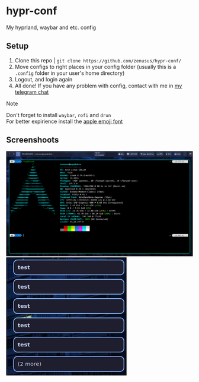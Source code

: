 # hypr-conf
My hyprland, waybar and etc. config

## Setup
1. Clone this repo | `git clone https://github.com/zenusus/hypr-conf/`
2. Move configs to right places in your config folder (usually this is a `.config` folder in your user's home directory)
3. Logout, and login again
4. All done! If you have any problem with config, contact with me in  [my telegram chat](https://t.me/zenusuoff)

> [!NOTE]
> Don't forget to install `waybar`, `rofi` and `drun` <br>
> For better expirience install the [apple emoji font](https://github.com/samuelngs/apple-emoji-linux/releases)

## Screenshoots
![Screenshoot 1](/screenshots/1.png)
![Screenshoot 2](/screenshots/2.png)
